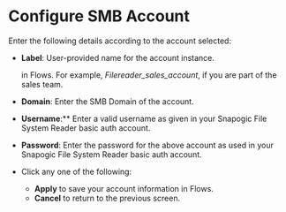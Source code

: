 # Configure SMB Account

Enter the following details according to the account selected: 

*   **Label**: User-provided name for the account instance.

    in Flows. For example, _Filereader_sales_account_, if you are part of the sales team.
* **Domain**: Enter the SMB Domain of the account. 
* **Username**:** Enter a valid username as given in your Snapogic File System Reader basic auth account.
* **Password**: Enter the password for the above account as used in your Snapogic File System Reader basic auth account.
* Click any one of the following:
  * **Apply** to save your account information in Flows.
  * **Cancel** to return to the previous screen.
